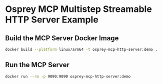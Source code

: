 # Osprey MCP Multistep Streamable HTTP Server Example

## Build the MCP Server Docker Image
```bash
docker build --platform linux/arm64 -t osprey-mcp-http-server:demo .
```

## Run the MCP Server
```bash
docker run --rm -p 9090:9090 osprey-mcp-http-server:demo
```
